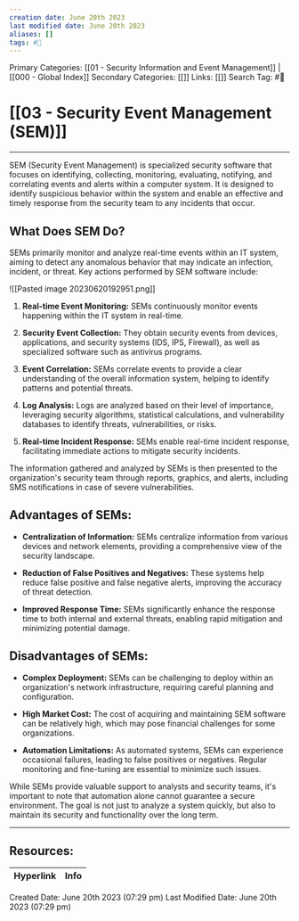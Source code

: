 ```yaml
---
creation date: June 20th 2023
last modified date: June 20th 2023
aliases: []
tags: #📖
---
```


Primary Categories: [[01 - Security Information and Event Management]] | [[000 - Global Index]] 
Secondary Categories: [[]] 
Links: [[]] 
Search Tag: #📖  

# [[03 - Security Event Management (SEM)]]  
---

SEM (Security Event Management) is specialized security software that focuses on identifying, collecting, monitoring, evaluating, notifying, and correlating events and alerts within a computer system. It is designed to identify suspicious behavior within the system and enable an effective and timely response from the security team to any incidents that occur.

## What Does SEM Do?

SEMs primarily monitor and analyze real-time events within an IT system, aiming to detect any anomalous behavior that may indicate an infection, incident, or threat. Key actions performed by SEM software include:

![[Pasted image 20230620192951.png]]

1. **Real-time Event Monitoring:** SEMs continuously monitor events happening within the IT system in real-time.

2. **Security Event Collection:** They obtain security events from devices, applications, and security systems (IDS, IPS, Firewall), as well as specialized software such as antivirus programs.

3. **Event Correlation:** SEMs correlate events to provide a clear understanding of the overall information system, helping to identify patterns and potential threats.

4. **Log Analysis:** Logs are analyzed based on their level of importance, leveraging security algorithms, statistical calculations, and vulnerability databases to identify threats, vulnerabilities, or risks.

5. **Real-time Incident Response:** SEMs enable real-time incident response, facilitating immediate actions to mitigate security incidents.

The information gathered and analyzed by SEMs is then presented to the organization's security team through reports, graphics, and alerts, including SMS notifications in case of severe vulnerabilities.

## Advantages of SEMs:

- **Centralization of Information:** SEMs centralize information from various devices and network elements, providing a comprehensive view of the security landscape.

- **Reduction of False Positives and Negatives:** These systems help reduce false positive and false negative alerts, improving the accuracy of threat detection.

- **Improved Response Time:** SEMs significantly enhance the response time to both internal and external threats, enabling rapid mitigation and minimizing potential damage.

## Disadvantages of SEMs:

- **Complex Deployment:** SEMs can be challenging to deploy within an organization's network infrastructure, requiring careful planning and configuration.

- **High Market Cost:** The cost of acquiring and maintaining SEM software can be relatively high, which may pose financial challenges for some organizations.

- **Automation Limitations:** As automated systems, SEMs can experience occasional failures, leading to false positives or negatives. Regular monitoring and fine-tuning are essential to minimize such issues.

While SEMs provide valuable support to analysts and security teams, it's important to note that automation alone cannot guarantee a secure environment. The goal is not just to analyze a system quickly, but also to maintain its security and functionality over the long term.


___

## Resources:

| Hyperlink | Info |
| --------- | ---- |


Created Date: June 20th 2023 (07:29 pm) 
Last Modified Date: June 20th 2023 (07:29 pm)
